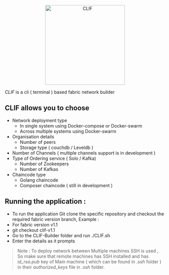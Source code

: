 <p align="center"><img src="https://github.com/therockstarrocking/CLIF-Builder/blob/master/logo/logo.png" alt="CLIF" width="250" height="250" /></p>

*CLIF* is a cli ( terminal ) based fabric network builder
## CLIF allows you to choose
+   Network deployment type
    +   In single system using Docker-compose or Docker-swarm
    +   Across multiple systems using Docker-swarm
+   Organisation details
    + Number of peers
    + Storage type ( couchdb / Leveldb )
+   Number of Channels ( multiple channels support is in development )
+   Type of Ordering service ( Solo / Kafka)
    + Number of Zookeepers
    + Number of Kafkas
+   Chaincode type
    +   Golang chaincode
    +   Composer chaincode ( still in development )

## Running the application  :
+ To run the application Git clone the specific repository and checkout the required fabric version branch, Example : 
+ For fabric version v1.1
+ git checkout clif-v1.1
+ Go to the CLIF-Builder folder and run  ./CLIF.sh 
+ Enter the details as it prompts 

> Note :  To deploy network between Multiple machines SSH is used , So make sure that remote machines has SSH installed and has *id_rsa.pub* key of Main machine ( which can be found in *.ssh* folder ) in their *authorized_keys* file in *.ssh* folder.


